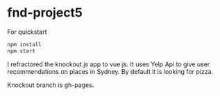 # fnd-project5

For quickstart

```bash
npm install
npm start
```

I refractored the knockout.js app to vue.js. It uses Yelp Api to give user recommendations on places in Sydney. By default it is looking for pizza.

Knockout branch is gh-pages.
